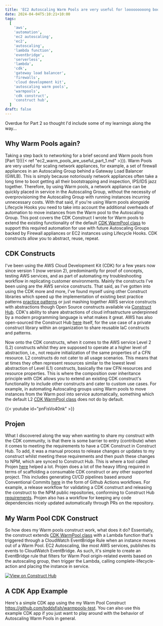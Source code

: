 ```yaml
---
title: 'EC2 Autoscaling Warm Pools are very useful for looooooooong bootstrap times - Part 2'
date: 2024-04-04T5:10:21+10:00
tags:
  [
    'aws',
    'automation',
    'ec2 autoscaling',
    'ec2',
    'autoscaling',
    'lambda function',
    'eventbridge',
    'serverless',
    'lambda',
    'cdk',
    'gateway load balancer',
    'firewalls',
    'cloud development kit',
    'autoscaling warm pools',
    'warmpools',
    'cdk construct',
    'construct hub',
  ]
draft: false
---
```


Overdue for Part 2 so thought I'd include some of my learnings along the way...

## Why Warm Pools again?

Taking a step back to networking for a brief second and Warm pools from [Part 1]({{< ref "ec2_warm_pools_are_useful_part_1.md" >}}). Warm Pools are very useful for scaling network appliances, for example, a set of firewall appliances in an Autoscaling Group behind a Gateway Load Balancer (GWLB). This is simply because notoriously network appliances often take a long time to boot getting all their bootstrapping and inspection, IPS/IDS jazz together. Therefore, by using Warm pools, a network appliance can be quickly placed in service in the Autoscaling Group, without the necessity of overprovisioning the Autoscaling Group with running instances incurring unnecessary costs. With that said, if you're using Warm pools alongside Lifecycle Hooks you need to take into account the additional overheads of automation to move instances from the Warm pool to the Autoscaling Group. This post covers the CDK Construct I wrote for Warm pools to extend the existing functionality of the default [CDK WarmPool class](https://docs.aws.amazon.com/cdk/api/v2/docs/aws-cdk-lib.aws_autoscaling.WarmPool.html) to support this required automation for use with future Autoscaling Groups backed by Firewall appliances or EC2 instances using Lifecycle Hooks. CDK constructs allow you to abstract, reuse, repeat.

## CDK Constructs

I've been using the AWS Cloud Development Kit (CDK) for a few years now since version 1 (now version 2), predominantly for proof of concepts, testing AWS services, and as part of automating my troubleshooting workflow in replicating customer environments. Mainly the constructs I've been using are the AWS service constructs. That said, as I've gotten into using the CDK more and more, I've found myself using other Construct libraries which speed up the implementation of existing best practice patterns [practice patterns](https://docs.aws.amazon.com/solutions/latest/constructs/welcome.html) or just mashing together AWS service constructs with abstractions though Open Source constructs available via [Construct Hub](https://constructs.dev/). CDK's ability to share abstractions of cloud infrastructure underpinned by a modern programming language is what makes it great. AWS has also open-sourced the Construct Hub [here](https://github.com/cdklabs/construct-hub) itself, for the use case of a private construct library within an organization to share reusable IaC constructs and patterns.

Now onto the CDK constructs, when it comes to the AWS service Level 2 (L2) constructs whilst they are supposed to operate at a higher level of abstraction, i.e., not require initialization of the same properties of a CFN resource. L2 constructs do not cater to all usage scenarios. This means that at times they often represent resources similar to the lowest level abstraction of Level (L1) constructs, basically the raw CFN resources and resource properties. This is where the composition over inheritance principle with CDK allows you to extend an existing CDK construct's functionality to include other constructs and cater to custom use cases. For example, in automating Autoscaling groups using Warm pools to move instances from the Warm pool into service automatically, something which the default L2 [CDK WarmPool class](https://docs.aws.amazon.com/cdk/api/v2/docs/aws-cdk-lib.aws_autoscaling.WarmPool.html) does not do by default.

{{< youtube id="pnFisVo40nk" >}}

## Projen

What I discovered along the way when wanting to share my construct with the CDK community, is that there is some barrier to entry (contribute) when it comes to meeting the requirements to have a CDK Construct in Construct Hub. To add, it was a manual process to release changes or updates to my construct whilst meeting these requirements and then push these changes to NPM, which are synced to Construct Hub. This is where a tool called Projen [here](https://projen.io/) helped a lot. Projen does a lot of the heavy lifting required in terms of scaffolding a consumable CDK construct or any other supported project. This includes generating CI/CD pipelines based around Conventional Commits [here](https://www.conventionalcommits.org/en/v1.0.0/) in the form of Github Actions workflows. For example, a release workflow for validating a CDK construct and releasing the construct to the NPM public repositories, conforming to Construct Hub [requirements](https://constructs.dev/contribute). Projen also has a workflow for keeping any code dependencies nicely updated automatically through PRs on the repository.

## My Warm Pool CDK Construct

So how does my Warm pools construct work, what does it do? Essentially, the construct extends [CDK WarmPool class](https://docs.aws.amazon.com/cdk/api/v2/docs/aws-cdk-lib.aws_autoscaling.WarmPool.html) with a Lambda function that's triggered through a CloudWatch EventBridge Rule when an instance moves out of a Warm Pool. EC2 Autoscaling, like most AWS services, publishes its events to CloudWatch EventBridge. As such, it's simple to create an EventBridge rule that filters for Warm Pool origin-related events based on the autoscaling group, then trigger the Lambda, calling complete-lifecycle-action and placing the instance in service.

[![View on Construct Hub](https://constructs.dev/badge?package=%40pandanus-cloud%2Fcdk-autoscaling-warmpool)](https://constructs.dev/packages/@pandanus-cloud/cdk-autoscaling-warmpool)

## A CDK App Example

Here's a simple CDK app using the my Warm Pool Construct https://github.com/toddsfish/warmpools-test. You can also use this example CDK app if you just want to play around with the behavior of Autoscaling Warm Pools in general.
